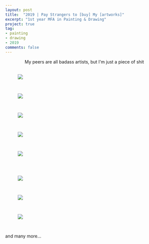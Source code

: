 ```yaml
---
layout: post
title:  "2019 | Pay Strangers to [buy] My [artworks]"
excerpt: "1st year MFA in Painting & Drawing"
project: true
tag:
- painting
- drawing
- 2019
comments: false
---
```


<center> My peers are all badass artists, but I'm just a piece of shit </center>

<br>
<figure>
	<a href="https://drive.google.com/uc?id=1f7neLXZ5VVJyJtTSvWcmhTEXwylgL_p0" class="image-popup"><img src="https://drive.google.com/uc?id=1f7neLXZ5VVJyJtTSvWcmhTEXwylgL_p0"></a>
</figure>

<br>
<figure>
	<a href="https://drive.google.com/uc?id=1SJHS21ACyK2_y70fZ2Hc85JAYcUWxS3t" class="image-popup"><img src="https://drive.google.com/uc?id=1SJHS21ACyK2_y70fZ2Hc85JAYcUWxS3t"></a>
</figure>
<br>

<figure>
	<a href="https://drive.google.com/uc?id=1TWrF6Uxgkt7asDhTQ-iTFNankJqZaAeJ" class="image-popup"><img src="https://drive.google.com/uc?id=1TWrF6Uxgkt7asDhTQ-iTFNankJqZaAeJ"></a>
</figure>
<br>

<figure>
	<a href="https://drive.google.com/uc?id=1iKvLLBHmIR7Jj3VP_bT9KDKsa0eOs1wP" class="image-popup"><img src="https://drive.google.com/uc?id=1iKvLLBHmIR7Jj3VP_bT9KDKsa0eOs1wP"></a>
</figure>

<br>

<figure>
	<a href="https://drive.google.com/uc?id=1VeoVd8YA8izXowaNTfzZz6b8ZJbs882-" class="image-popup"><img src="https://drive.google.com/uc?id=1VeoVd8YA8izXowaNTfzZz6b8ZJbs882-"></a>
</figure>

<br>
<br>
<figure>
	<a href="https://drive.google.com/uc?id=10mRXg-TFA3MjufkME413Ja1n1fZE_knA" class="image-popup"><img src="https://drive.google.com/uc?id=10mRXg-TFA3MjufkME413Ja1n1fZE_knA"></a>
</figure>

<br>

<figure>
	<a href="https://drive.google.com/uc?id=1rsPqqhbo0eAQZ7ssHgVx5_e3jclNuu1Y" class="image-popup"><img src="https://drive.google.com/uc?id=1rsPqqhbo0eAQZ7ssHgVx5_e3jclNuu1Y"></a>
</figure>

<br>

<figure>
	<a href="https://drive.google.com/uc?id=1YaWJGKGHbKpNXnuNpvxhX1fMThdYRqHc" class="image-popup"><img src="https://drive.google.com/uc?id=1YaWJGKGHbKpNXnuNpvxhX1fMThdYRqHc"></a>
</figure>

<br>


and many more...




